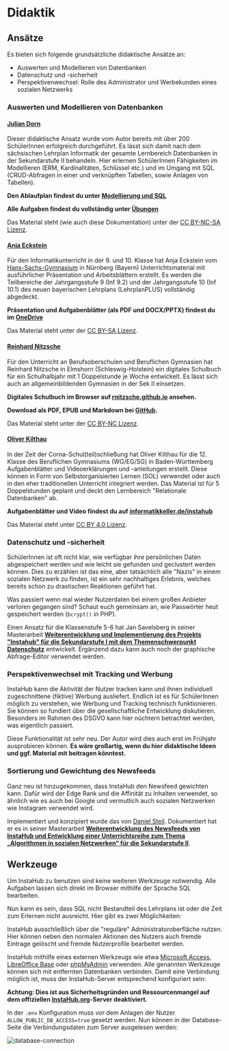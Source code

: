 # Didaktik

## Ansätze

Es bieten sich folgende grundsätzliche didaktische Ansätze an:

* Auswerten und Modellieren von Datenbanken
* Datenschutz und -sicherheit
* Perspektivenwechsel: Rolle des Administrator und Werbekunden eines sozialen Netzwerks

### Auswerten und Modellieren von Datenbanken 

#### [Julian Dorn](https://wi-wissen.de/)

Dieser didaktische Ansatz wurde vom Autor bereits mit über 200 SchülerInnen erfolgreich durchgeführt. Es lässt sich damit nach dem sächsischen Lehrplan Informatik der gesamte Lernbereich Datenbanken in der Sekundarstufe II behandeln. Hier erlernen SchülerInnen Fähigkeiten im Modellieren (ERM, Kardinalitäten, Schlüssel etc.) und im Umgang mit SQL (CRUD-Abfragen in einer und verknüpften Tabellen, sowie Anlagen von Tabellen).

**Den Ablaufplan findest du unter [Modellierung und SQL](didactic-modellierung-sql)**

**Alle Aufgaben findest du vollständig unter [Übungen](exercices)**

Das Material steht (wie auch diese Dokumentation) unter der [CC BY-NC-SA Lizenz](https://creativecommons.org/licenses/by-nc-sa/4.0/).

#### [Anja Eckstein](https://www.hans-sachs-gymnasium.de/unsere-schule/menschen-am-hsg/kollegium)

Für den Informatikunterricht in der 9. und 10. Klasse hat Anja Eckstein vom [Hans-Sachs-Gymnasium](https://www.hans-sachs-gymnasium.de/) in Nürnberg (Bayern) Unterrichtsmaterial mit ausführlicher Präsentation und Arbeitsblättern erstellt. Es werden die Teilbereiche der Jahrgangsstufe 9 (Inf 9.2) und der Jahrgangsstufe 10 (Inf 10.1) des neuen bayerischen Lehrplans (LehrplanPLUS) vollständig abgedeckt.

**Präsentation und Aufgabenblätter (als PDF und DOCX/PPTX) findest du im [OneDrive](https://1drv.ms/u/s!ApfPaKVWuCu4lgBenD4Yqg7cM9Nj?e=8307Ej)**

Das Material steht unter der [CC BY-SA Lizenz](https://creativecommons.org/licenses/by-sa/4.0/).

#### [Reinhard Nitzsche](https://twitter.com/RNitzsche2)

Für den Unterricht an Berufsoberschulen und Beruflichen Gymnasien hat Reinhard Nitzsche in Elmshorn (Schleswig-Holstein) ein digitales Schulbuch für ein Schulhalbjahr mit 1 Doppelstunde je Woche entwickelt. Es lässt sich auch an allgemeinbildenden Gymnasien in der Sek II einsetzen.

**Digitales Schulbuch im Browser auf [rnitzsche.github.io](https://rnitzsche.github.io/instahub-doc-de/#/) ansehen.**

**Download als PDF, EPUB und Markdown bei [GitHub](https://github.com/RNitzsche/instahub-doc-de).**

Das Material steht unter der [CC BY-NC Lizenz](https://creativecommons.org/licenses/by-nc/3.0/de/).

#### [Oliver Kilthau](https://informatikkeller.de/)

In der Zeit der Corna-Schul(teil)schließung hat Oliver Kilthau für die 12. Klasse des Beruflichen Gymnasiums (WG/EG/SG) in Baden-Württemberg Aufgabenblätter und Videoerklärungen und -anleitungen erstellt. Diese können in Form von Selbstorganisierten Lernen (SOL) verwendet oder auch in den eher traditionellen Unterricht integriert werden. Das Material ist für 5 Doppelstunden geplant und deckt den Lernbereich "Relationale Datenbanken" ab.

**Aufgabenblätter und Video findest du auf [informatikkeller.de/instahub](https://informatikkeller.de/instahub/)**

Das Material steht unter [CC BY 4.0 Lizenz](https://creativecommons.org/licenses/by/4.0/).

### Datenschutz und -sicherheit

SchülerInnen ist oft nicht klar, wie verfügbar ihre persönlichen Daten abgespeichert werden und wie leicht sie gefunden und geclustert werden können. Dies zu erzählen ist das eine, aber tatsächlich alle "Nazis" in einem sozialen Netzwerk zu finden, ist ein sehr nachhaltiges Erlebnis, welches bereits schon zu drastischen Reaktionen geführt hat.

Was passiert wenn mal wieder Nutzerdaten bei einem großen Anbieter verloren gegangen sind? Schaut euch gemeinsam an, wie Passwörter heut gespeichert werden (`bcrypt()` in PHP).

Einen Ansatz für die Klassenstufe 5-6 hat Jan Savelsberg in seiner Masterarbeit **[Weiterentwicklung und Implementierung des Projekts "Instahub" für die Sekundarstufe I mit dem Themenschwerpunkt Datenschutz](https://kola.opus.hbz-nrw.de/frontdoor/index/index/searchtype/authorsearch/author/Jan+Savelsberg/docId/1892/start/0/rows/10)** entwickelt. Ergänzend dazu kann auch noch der graphische Abfrage-Editor verwendet werden.

### Perspektivenwechsel mit Tracking und Werbung

InstaHub kann die Aktivität der Nutzer tracken kann und ihnen individuell zugeschnittene (fiktive) Werbung ausliefert. Endlich ist es für SchülerInnen möglich zu verstehen, wie Werbung und Tracking technisch funktionieren. Sie können so fundiert über die gesellschaftliche Entwicklung diskutieren. Besonders im Rahmen des DSGVO kann hier nüchtern betrachtet werden, was eigentlich passiert.

Diese Funktionalität ist sehr neu. Der Autor wird dies auch erst im Frühjahr ausprobieren können. **Es wäre großartig, wenn du hier didaktische Ideen und ggf. Material mit beitragen könntest.**

### Sortierung und Gewichtung des Newsfeeds

Ganz neu ist hinzugekommen, dass InstaHub den Newsfeed gewichten kann. Dafür wird der Edge Rank und die Affinität zu Inhalten verwendet, so ähnlich wie es auch bei Google und vermutlich auch sozialen Netzwerken wie Instagram verwendet wird.

Implementiert und konzipiert wurde das von [Daniel Steil](https://twitter.com/danistl8). Dokumentiert hat er es in seiner Masterarbeit **[Weiterentwicklung des Newsfeeds von InstaHub und Entwicklung einer Unterrichtsreihe zum Thema „Algorithmen in sozialen Netzwerken“ für die Sekundarstufe II](https://kola.opus.hbz-nrw.de/frontdoor/index/index/start/0/rows/10/sortfield/score/sortorder/desc/searchtype/simple/query/Steil/docId/2013)**. 

## Werkzeuge

Um InstaHub zu benutzen sind keine weiteren Werkzeuge notwendig. Alle Aufgaben lassen sich direkt im Browser mithilfe der Sprache SQL bearbeiten. 

Nun kann es sein, dass SQL nicht Bestandteil des Lehrplans ist oder die Zeit zum Erlernen nicht ausreicht. Hier gibt es zwei Möglichkeiten:

InstaHub ausschließlich über die "reguläre" Administratoroberfläche nutzen. Hier können neben den normalen Aktionen des Nutzers auch fremde Eintrage gelöscht und fremde Nutzerprofile bearbeitet werden. 

InstaHub mithilfe eines externen Werkzeugs wie etwa [Microsoft Access](https://de.wikipedia.org/wiki/Microsoft_Access), [LibreOffice Base](https://de.libreoffice.org/discover/base/) oder [phpMyAdmin](https://de.wikipedia.org/wiki/PhpMyAdmin) verwenden. Alle genannten Werkzeuge können sich mit entfernten Datenbanken verbinden. Damit eine Verbindung möglich ist, muss der InstaHub-Server entsprechend konfiguriert sein:

**Achtung: Dies ist aus Sicherheitsgründen und Ressourcenmangel auf dem offiziellen [InstaHub.org](https://instahub.org/)-Server deaktiviert.**

In der `.env` Konfiguration muss *vor* dem Anlagen der Nutzer `ALLOW_PUBLIC_DB_ACCESS=true` gesetzt werden.  Nun können in der Database-Seite die Verbindungsdaten zum Server ausgelesen werden:

![database-connection](img/database-connection.png)

